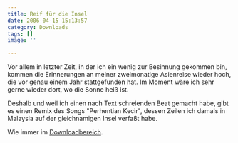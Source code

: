 ```yaml
---
title: Reif für die Insel
date: 2006-04-15 15:13:57
category: Downloads
tags: []
image: ''

---
```


Vor allem in letzter Zeit, in der ich ein wenig zur Besinnung gekommen bin, kommen die Erinnerungen an meiner zweimonatige Asienreise wieder hoch, die vor genau einem Jahr stattgefunden hat. Im Moment wäre ich sehr gerne wieder dort, wo die Sonne heiß ist.  

  

Deshalb und weil ich einen nach Text schreienden Beat gemacht habe, gibt es einen Remix des Songs "Perhentian Kecir", dessen Zeilen ich damals in Malaysia auf der gleichnamigen Insel verfaßt habe.  

  

Wie immer im [Downloadbereich](http://www.misantropolis.de/downloads).
